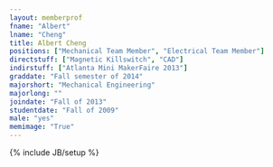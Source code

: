 ```yaml
---
layout: memberprof
fname: "Albert"
lname: "Cheng"
title: Albert Cheng
positions: ["Mechanical Team Member", "Electrical Team Member"]
directstuff: ["Magnetic Killswitch", "CAD"]
indirstuff: ["Atlanta Mini MakerFaire 2013"]
graddate: "Fall semester of 2014"
majorshort: "Mechanical Engineering"
majorlong: ""
joindate: "Fall of 2013"
studentdate: "Fall of 2009"
male: "yes"
memimage: "True"
---
```

{% include JB/setup %}
